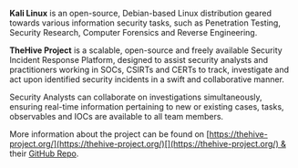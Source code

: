 **Kali Linux** is an open-source, Debian-based Linux distribution geared towards various information security tasks, such as Penetration Testing, Security Research, Computer Forensics and Reverse Engineering.

**TheHive Project** is a scalable, open-source and freely available Security Incident Response Platform, designed to assist security analysts and practitioners working in SOCs, CSIRTs and CERTs to track, investigate and act upon identified security incidents in a swift and collaborative manner.

Security Analysts can collaborate on investigations simultaneously, ensuring real-time information pertaining to new or existing cases, tasks, observables and IOCs are available to all team members.

More information about the project can be found on [https://thehive-project.org/](https://thehive-project.org/)[](https://thehive-project.org/) & their [GitHub Repo](https://github.com/TheHive-Project/TheHive).